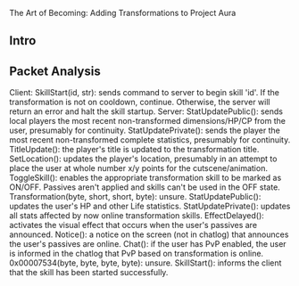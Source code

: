 The Art of Becoming: Adding Transformations to Project Aura

Intro
------

Packet Analysis
----------------
Client:
	SkillStart(id, str): sends command to server to begin skill 'id'. If the transformation is not on cooldown, continue. Otherwise, the server will return an error and halt the skill startup.
Server:
	StatUpdatePublic(): sends local players the most recent non-transformed dimensions/HP/CP from the user, presumably for continuity.
	StatUpdatePrivate(): sends the player the most recent non-transformed complete statistics, presumably for continuity.
	TitleUpdate(): the player's title is updated to the transformation title.
	SetLocation(): updates the player's location, presumably in an attempt to place the user at whole number x/y points for the cutscene/animation.
	ToggleSkill(): enables the appropriate transformation skill to be marked as ON/OFF. Passives aren't applied and skills can't be used in the OFF state.
	Transformation(byte, short, short, byte): unsure.
	StatUpdatePublic(): updates the user's HP and other Life statistics.
	StatUpdatePrivate(): updates all stats affected by now online transformation skills.
	EffectDelayed(): activates the visual effect that occurs when the user's passives are announced.
	Notice(): a notice on the screen (not in chatlog) that announces the user's passives are online.
	Chat(): if the user has PvP enabled, the user is informed in the chatlog that PvP based on transformation is online.
	0x00007534(byte, byte, byte, byte): unsure.
	SkillStart(): informs the client that the skill has been started successfully.